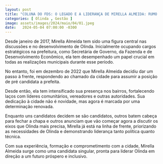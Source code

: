 ```yaml
---
layout: post
title: "COLUNA DO FDS: O LEGADO E A LIDERANÇA DE MIRELLA ALMEIDA: RUMO AO FUTURO DE OLINDA"
categories: [ Olinda , Gestão ]
image: assets/images/2024/maio/04/01.jpeg
date:   2024-05-04 07:00:00 -0300
---
```

Desde janeiro de 2017, Mirella Almeida tem sido uma figura central nas discussões e no desenvolvimento de Olinda. Inicialmente ocupando cargos estratégicos na prefeitura, como Secretária de Governo, da Fazenda e de Desenvolvimento Econômico, ela tem desempenhado um papel crucial em todas as realizações municipais durante esse período.

No entanto, foi em dezembro de 2022 que Mirella Almeida decidiu dar um passo à frente, respondendo ao chamado da cidade para assumir a posição de pré candidata a prefeita. 

Desde então, ela tem intensificado sua presença nos bairros, fortalecendo laços com líderes comunitários, vereadores e outras autoridades. Sua dedicação à cidade não é novidade, mas agora é marcada por uma determinação renovada.

Enquanto uns candidatos decidem se são candidatos, outros batem cabeça para fechar a chapa e outros anunciam que vão começar agora a discutir os eixos que Olinda mais precisa, Mirella já está na linha de frente, priorizando as necessidades de Olinda e demonstrando liderança tanto política quanto técnica. 

Com sua experiência, formação e comprometimento com a cidade, Mirella Almeida surge como uma candidata singular, pronta para liderar Olinda em direção a um futuro próspero e inclusivo.